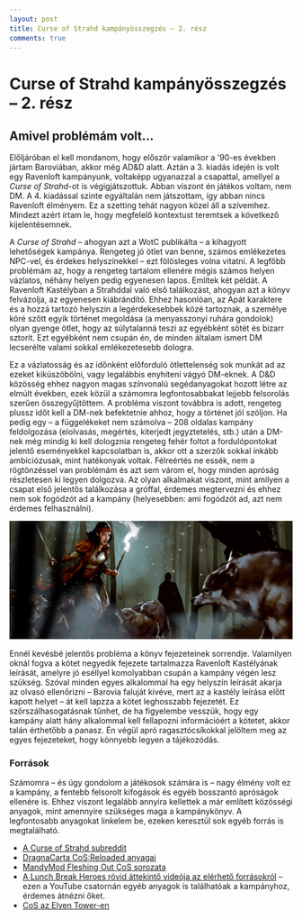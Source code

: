 ```yaml
---
layout: post
title: Curse of Strahd kampányösszegzés – 2. rész 
comments: true
---
```


# Curse of Strahd kampányösszegzés – 2. rész

## Amivel problémám volt...

Előljáróban el kell mondanom, hogy először valamikor a '90-es években jártam 
Baroviában, akkor még AD&D alatt. Aztán a 3. kiadás idején is volt egy Ravenloft 
kampányunk, voltaképp ugyanazzal a csapattal, amellyel a _Curse of Strahd_-ot is 
végigjátszottuk. Abban viszont én játékos voltam, nem DM. A 4. kiadással szinte 
egyáltalán nem játszottam, így abban nincs Ravenloft élményem. Ez a szetting 
tehát nagyon közel áll a szívemhez. Mindezt azért írtam le, hogy megfelelő 
kontextust teremtsek a következő kijelentésemnek.

A _Curse of Strahd_ – ahogyan azt a WotC publikálta – a kihagyott lehetőségek 
kampánya. Rengeteg jó ötlet van benne, számos emlékezetes NPC-vel, és érdekes 
helyszínekkel – ezt fölösleges volna vitatni. A legfőbb problémám az, hogy a 
rengeteg tartalom ellenére mégis számos helyen vázlatos, néhány helyen pedig 
egyenesen lapos. Említek két példát. A Ravenloft Kastélyban a Strahddal való 
első találkozást, ahogyan azt a könyv felvázolja, az egyenesen kiábrándító. 
Ehhez hasonlóan, az Apát karaktere és a hozzá tartozó helyszín a legérdekesebbek 
közé tartoznak, a személye köré szőtt egyik történet megoldása (a menyasszonyi 
ruhára gondolok) olyan gyenge ötlet, hogy az súlytalanná teszi az egyébként 
sötét és bizarr sztorit. Ezt egyébként nem csupán én, de minden általam ismert 
DM lecserélte valami sokkal emlékezetesebb dologra.

Ez a vázlatosság és az időnként előforduló ötlettelenség sok munkát ad az ezeket 
kiküszöbölni, vagy legalábbis enyhíteni vágyó DM-eknek. A D&D közösség ehhez 
nagyon magas színvonalú segédanyagokat hozott létre az elmúlt években, ezek 
közül a számomra legfontosabbakat lejjebb felsorolás szerűen összegyűjtöttem. A 
probléma viszont továbbra is adott, rengeteg plussz időt kell a DM-nek 
befektetnie ahhoz, hogy a történet jól szóljon. Ha pedig egy – a függelékeket 
nem számolva – 208 oldalas kampány feldolgozása (elolvasás, megértés, kiterjedt 
jegyztetelés, stb.) után a DM-nek még mindig ki kell dologznia rengeteg fehér 
foltot a fordulópontokat jelentő eseményekkel kapcsolatban is, akkor ott a 
szerzők sokkal inkább ambíciózusak, mint hatékonyak voltak. Félreértés ne essék, 
nem a rögtönzéssel van problémám és azt sem várom el, hogy minden apróság 
részletesen ki legyen dolgozva. Az olyan alkalmakat viszont, mint amilyen a 
csapat első jelentős találkozása a gróffal, érdemes megtervezni és ehhez nem sok 
fogódzót ad a kampány (helyesebben: ami fogódzót ad, azt nem érdemes 
felhasználni).

![CoS](/assets/cos2.jpeg)

Ennél kevésbé jelentős probléma a könyv fejezeteinek sorrendje. Valamilyen oknál 
fogva a kötet negyedik fejezete tartalmazza Ravenloft Kastélyának leírását, 
amelyre jó eséllyel komolyabban csupán a kampány végén lesz szükség. Szóval 
minden egyes alkalommal ha egy helyszín leírását akarja az olvasó ellenőrizni – 
Barovia faluját kivéve, mert az a kastély leírása előtt kapott helyet – át kell 
lapzza a kötet leghosszabb fejezetét. Ez szőrszálhasogatásnak tűnhet, de ha 
figyelembe vesszük, hogy egy kampány alatt hány alkalommal kell fellapozni 
információért a kötetet, akkor talán érthetőbb a panasz. Én végül apró 
ragasztócsíkokkal jelöltem meg az egyes fejezeteket, hogy könnyebb legyen a 
tájékozódás.

### Források

Számomra – és úgy gondolom a játékosok számára is – nagy élmény volt ez a 
kampány, a fentebb felsorolt kifogások és egyéb bosszantó apróságok ellenére is. 
Ehhez viszont legalább annyira kellettek a már említett közösségi anyagok, mint 
amennyire szükséges maga a kampánykönyv. A legfontosabb anyagokat linkelem be, 
ezeken keresztül sok egyéb forrás is megtalálható.

* [A Curse of Strahd subreddit](https://www.reddit.com/r/CurseofStrahd/)
* [DragnaCarta CoS:Reloaded anyagai](https://www.reddit.com/r/CurseofStrahd/comments/9bpzbh/curse_of_strahd_reloaded_compilation_thread/)
* [MandyMod Fleshing Out CoS sorozata](https://www.reddit.com/r/CurseofStrahd/comments/9pbka6/fleshing_out_curse_of_strahd_master_table_of/)
* [A Lunch Break Heroes rövid áttekintő videója az elérhető forrásokról](https://www.youtube.com/watch?v=j7tlBi0c-yk) 
  – ezen a YouTube csatornán egyéb anyagok is találhatóak a kampányhoz, érdemes 
  átnézni őket.
* [CoS az Elven Tower-en](https://www.elventower.com/curse-of-strahd-guide/)